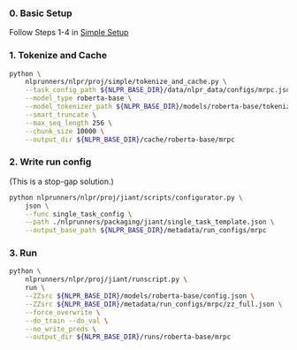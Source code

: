 ### 0. Basic Setup 

Follow Steps 1-4 in [Simple Setup](../simple_setup.md)

### 1. Tokenize and Cache

```bash
python \
    nlprunners/nlpr/proj/simple/tokenize_and_cache.py \
    --task_config_path ${NLPR_BASE_DIR}/data/nlpr_data/configs/mrpc.json \
    --model_type roberta-base \
    --model_tokenizer_path ${NLPR_BASE_DIR}/models/roberta-base/tokenizer \
    --smart_truncate \
    --max_seq_length 256 \
    --chunk_size 10000 \
    --output_dir ${NLPR_BASE_DIR}/cache/roberta-base/mrpc
```

### 2. Write run config

(This is a stop-gap solution.)

```bash
python nlprunners/nlpr/proj/jiant/scripts/configurator.py \
    json \
    --func single_task_config \
    --path ./nlprunners/packaging/jiant/single_task_template.json \
    --output_base_path ${NLPR_BASE_DIR}/metadata/run_configs/mrpc
```

### 3. Run

```bash
python \
    nlprunners/nlpr/proj/jiant/runscript.py \
    run \
    --ZZsrc ${NLPR_BASE_DIR}/models/roberta-base/config.json \
    --ZZsrc ${NLPR_BASE_DIR}/metadata/run_configs/mrpc/zz_full.json \
    --force_overwrite \
    --do_train --do_val \
    --no_write_preds \
    --output_dir ${NLPR_BASE_DIR}/runs/roberta-base/mrpc
```